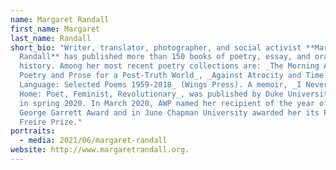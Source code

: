 ```yaml
---
name: Margaret Randall
first_name: Margaret
last_name: Randall
short_bio: "Writer, translator, photographer, and social activist **Margaret
  Randall** has published more than 150 books of poetry, essay, and oral
  history. Among her most recent poetry collections are: _The Morning After:
  Poetry and Prose for a Post-Truth World_, _Against Atrocity and Time's
  Language: Selected Poems 1959-2018_ (Wings Press). A memoir, _I Never Left
  Home: Poet, Feminist, Revolutionary_, was published by Duke University Press
  in spring 2020. In March 2020, AWP named her recipient of the year of its
  George Garrett Award and in June Chapman University awarded her its Paulo
  Freire Prize."
portraits:
  - media: 2021/06/margaret-randall
website: http://www.margaretrandall.org.
---
```

